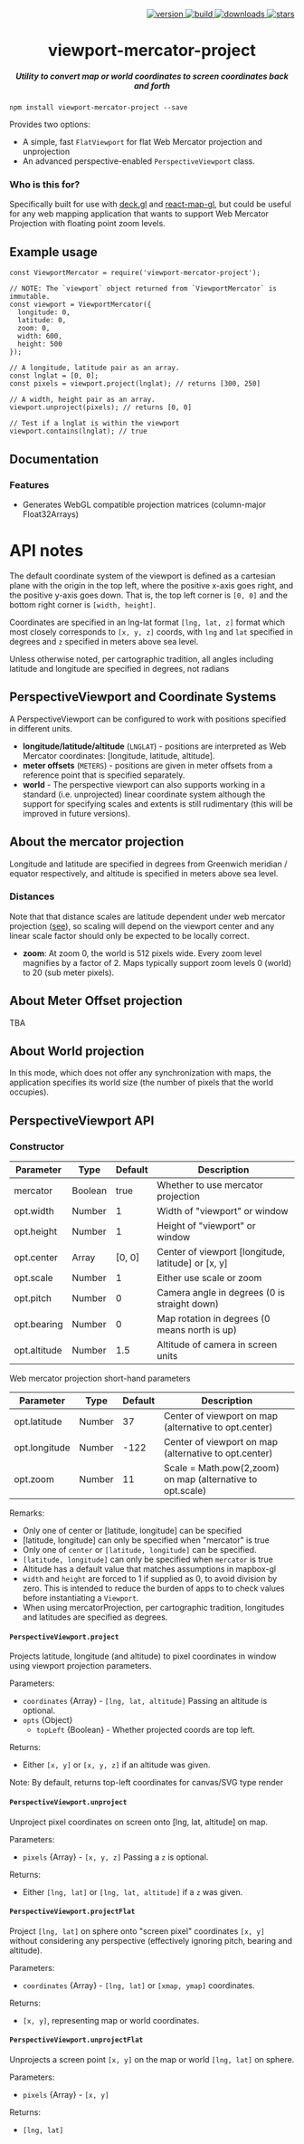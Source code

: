 <p align="right">
  <a href="https://npmjs.org/package/viewport-mercator-project">
    <img src="https://img.shields.io/npm/v/viewport-mercator-project.svg?style=flat-square" alt="version" />
  </a>
  <a href="https://travis-ci.org/uber/viewport-mercator-project">
    <img src="https://img.shields.io/travis/uber/viewport-mercator-project/master.svg?style=flat-square" alt="build" />
  </a>
  <a href="https://npmjs.org/package/viewport-mercator-project">
    <img src="https://img.shields.io/npm/dm/viewport-mercator-project.svg?style=flat-square" alt="downloads" />
  </a>
  <a href="http://starveller.sigsev.io/uber/viewport-mercator-project">
    <img src="http://starveller.sigsev.io/api/repos/uber/viewport-mercator-project/badge" alt="stars" />
  </a>
</p>

<h1 align="center">viewport-mercator-project</h1>

<h5 align="center">Utility to convert map or world coordinates to screen coordinates back and forth</h5>

    npm install viewport-mercator-project --save

Provides two options:
- A simple, fast `FlatViewport` for flat Web Mercator projection and unprojection
- An advanced perspective-enabled `PerspectiveViewport` class.

### Who is this for?

Specifically built for use with [deck.gl](https://github.com/uber/deck-gl)
and [react-map-gl](https://github.com/uber/react-map-gl),
but could be useful for any web mapping application that wants to
support Web Mercator Projection with floating point zoom levels.

## Example usage

    const ViewportMercator = require('viewport-mercator-project');

    // NOTE: The `viewport` object returned from `ViewportMercator` is immutable.
    const viewport = ViewportMercator({
      longitude: 0,
      latitude: 0,
      zoom: 0,
      width: 600,
      height: 500
    });

    // A longitude, latitude pair as an array.
    const lnglat = [0, 0];
    const pixels = viewport.project(lnglat); // returns [300, 250]

    // A width, height pair as an array.
    viewport.unproject(pixels); // returns [0, 0]

    // Test if a lnglat is within the viewport
    viewport.contains(lnglat); // true

## Documentation

### Features

- Generates WebGL compatible projection matrices (column-major Float32Arrays)

# API notes

The default coordinate system of the viewport is defined as a cartesian
plane with the origin in the top left, where the positive x-axis goes
right, and the positive y-axis goes down. That is, the top left corner
is `[0, 0]` and the bottom right corner is `[width, height]`.

Coordinates are specified in an lng-lat format `[lng, lat, z]` format which
most closely corresponds to `[x, y, z]` coords, with `lng` and `lat` specified
in degrees and `z` specified in meters above sea level.

Unless otherwise noted, per cartographic tradition, all angles
including latitude and longitude are specified in degrees, not radians

## PerspectiveViewport and Coordinate Systems

A PerspectiveViewport can be configured to work with positions specified in
different units.

- **longitude/latitude/altitude** (`LNGLAT`) -
  positions are interpreted as Web Mercator coordinates:
  [longitude, latitude, altitude].
- **meter offsets** (`METERS`) -
  positions are given in meter offsets from a reference point
  that is specified separately.
- **world** -  The perspective viewport can also supports working
  in a standard (i.e. unprojected) linear coordinate system although
  the support for specifying scales and extents is still rudimentary
  (this will be improved in future versions).

## About the mercator projection

Longitude and latitude are specified in degrees from Greenwich meridian /
equator respectively, and altitude is specified in meters above sea level.

### Distances

Note that that distance scales are latitude dependent under
web mercator projection ([see](http://wiki.openstreetmap.org/wiki/Zoom_levels)),
so scaling will depend on the viewport center and any linear scale factor
should only be expected to be locally correct.

- **zoom**: At zoom 0, the world is 512 pixels wide.
  Every zoom level magnifies by a factor of 2. Maps typically support zoom
  levels 0 (world) to 20 (sub meter pixels).

## About Meter Offset projection

TBA

## About World projection

In this mode, which does not offer any synchronization with maps, the
application specifies its world size (the number of pixels that the world occupies).

## PerspectiveViewport API

### Constructor

|   Parameter  |   Type  | Default | Description                                        |
| ------------ | ------- | ------- | -------------------------------------------------- |
| mercator     | Boolean | true    | Whether to use mercator projection                 |
| opt.width    | Number  | 1       | Width of "viewport" or window                      |
| opt.height   | Number  | 1       | Height of "viewport" or window                     |
| opt.center   | Array   | [0, 0]  | Center of viewport [longitude, latitude] or [x, y] |
| opt.scale    | Number  | 1       | Either use scale or zoom                           |
| opt.pitch    | Number  | 0       | Camera angle in degrees (0 is straight down)       |
| opt.bearing  | Number  | 0       | Map rotation in degrees (0 means north is up)      |
| opt.altitude | Number  | 1.5     | Altitude of camera in screen units                 |

Web mercator projection short-hand parameters

|   Parameter   |  Type  | Default | Description                                                |
| ------------- | ------ | ------- | ---------------------------------------------------------- |
| opt.latitude  | Number | 37      | Center of viewport on map (alternative to opt.center)      |
| opt.longitude | Number | -122    | Center of viewport on map (alternative to opt.center)      |
| opt.zoom      | Number | 11      | Scale = Math.pow(2,zoom) on map (alternative to opt.scale) |

Remarks:

 - Only one of center or [latitude, longitude] can be specified
 - [latitude, longitude] can only be specified when "mercator" is true
 - Only one of `center` or `[latitude, longitude]` can be specified.
 - `[latitude, longitude]` can only be specified when `mercator` is true
 - Altitude has a default value that matches assumptions in mapbox-gl
 - `width` and `height` are forced to 1 if supplied as 0, to avoid
   division by zero. This is intended to reduce the burden of apps to
   to check values before instantiating a `Viewport`.
 -  When using mercatorProjection, per cartographic tradition, longitudes and
   latitudes are specified as degrees.

#### `PerspectiveViewport.project`

Projects latitude, longitude (and altitude) to pixel coordinates in window using
viewport projection parameters.

Parameters:

  - `coordinates` {Array} - `[lng, lat, altitude]` Passing an altitude is optional.
  - `opts` {Object}
    - `topLeft` {Boolean} - Whether projected coords are top left.

Returns:

  - Either `[x, y]` or `[x, y, z]` if an altitude was given.

Note: By default, returns top-left coordinates for canvas/SVG type render

#### `PerspectiveViewport.unproject`

Unproject pixel coordinates on screen onto [lng, lat, altitude] on map.

Parameters:

  - `pixels` {Array} - `[x, y, z]` Passing a `z` is optional.

Returns:

  - Either `[lng, lat]` or `[lng, lat, altitude]` if a `z` was given.

#### `PerspectiveViewport.projectFlat`

Project `[lng, lat]` on sphere onto "screen pixel" coordinates `[x, y]` without
considering any perspective (effectively ignoring pitch, bearing and altitude).

Parameters:

 - `coordinates` {Array} - `[lng, lat]` or `[xmap, ymap]` coordinates.

Returns:

 - `[x, y]`, representing map or world coordinates.

#### `PerspectiveViewport.unprojectFlat`

Unprojects a screen point `[x, y]` on the map or world `[lng, lat]` on sphere.

Parameters:

 - `pixels` {Array} - `[x, y]`

Returns:

 - `[lng, lat]`

